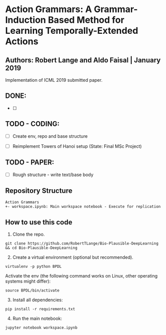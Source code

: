 # Action Grammars: A Grammar-Induction Based Method for Learning Temporally-Extended Actions
## Authors: Robert Lange and Aldo Faisal | January 2019

Implementation of ICML 2019 submitted paper.


## DONE:

* [ ]


## TODO - CODING:
* [ ] Create env, repo and base structure
* [ ] Reimplement Towers of Hanoi setup (State: Final MSc Project)


## TODO - PAPER:
* [ ] Rough structure - write text/base body


## Repository Structure
```
Action Grammars
+- workspace.ipynb: Main workspace notebook - Execute for replication
```

## How to use this code
1. Clone the repo.
```
git clone https://github.com/RobertTLange/Bio-Plausible-DeepLearning && cd Bio-Plausible-DeepLearning
```
2. Create a virtual environment (optional but recommended).
```
virtualenv -p python BPDL
```
Activate the env (the following command works on Linux, other operating systems might differ):
```
source BPDL/bin/activate
```
3. Install all dependencies:
```
pip install -r requirements.txt
```
4. Run the main notebook:
```
jupyter notebook workspace.ipynb
```
